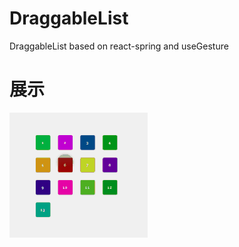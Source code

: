 # DraggableList
DraggableList based on react-spring and useGesture


# 展示
![image](https://raw.githubusercontent.com/thinkerHope/DraggableList/master/src/draggableList.gif)